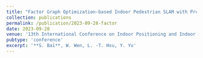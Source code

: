 ```yaml
---
title: "Factor Graph Optimization-based Indoor Pedestrian SLAM with Probabilistic Exact Activity Loop Closures using Smartphone"
collection: publications
permalink: /publication/2023-09-28-factor
date: 2023-09-28
venue: '13th International Conference on Indoor Positioning and Indoor Navigation (IPIN)'
pubtype: 'conference'
excerpt: '**S. Bai**, W. Wen, L. -T. Hsu, Y. Yu'
---
```

